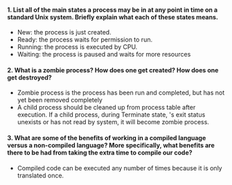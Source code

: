 #### 1. List all of the main states a process may be in at any point in time on a standard Unix system. Briefly explain what each of these states means.

- New: the process is just created.
- Ready: the process waits for permission to run.
- Running: the process is executed by CPU.
- Waiting: the process is paused and waits for more resources 

#### 2. What is a zombie process? How does one get created? How does one get destroyed?

- Zombie process is the process has been run and completed, but has not yet been removed completely
- A child process should be cleaned up from process table after execution. If a child process, during Terminate state, 's exit status unexists or has not read by system, it will become zombie process. 

#### 3. What are some of the benefits of working in a compiled language versus a non-compiled language? More specifically, what benefits are there to be had from taking the extra time to compile our code?

- Compiled code can be executed any number of times because it is only translated once.